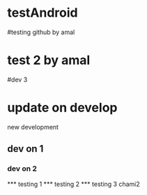 # testAndroid
#testing github by amal
# test 2 by amal
#dev 3
# update on develop
new development
## dev on 1
### dev on 2
*** testing 1
*** testing 2
*** testing 3
chami2
